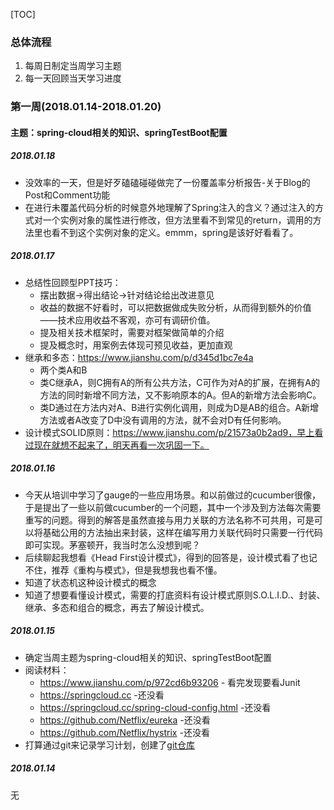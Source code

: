 [TOC]



### 总体流程

1. 每周日制定当周学习主题
2. 每一天回顾当天学习进度

### 第一周(2018.01.14-2018.01.20)
#### 主题：spring-cloud相关的知识、springTestBoot配置

##### 2018.01.18

* 没效率的一天，但是好歹磕磕碰碰做完了一份覆盖率分析报告-关于Blog的Post和Comment功能
* 在进行未覆盖代码分析的时候意外地理解了Spring注入的含义？通过注入的方式对一个实例对象的属性进行修改，但方法里看不到常见的return，调用的方法里也看不到这个实例对象的定义。emmm，spring是该好好看看了。

##### 2018.01.17

* 总结性回顾型PPT技巧：
  * 摆出数据->得出结论->针对结论给出改进意见
  * 收益的数据不好看时，可以把数据做成失败分析，从而得到额外的价值——技术应用收益不客观，亦可有调研价值。
  * 提及相关技术框架时，需要对框架做简单的介绍
  * 提及概念时，用案例去体现可预见收益，更加直观
* 继承和多态：https://www.jianshu.com/p/d345d1bc7e4a
  * 两个类A和B
  * 类C继承A，则C拥有A的所有公共方法，C可作为对A的扩展，在拥有A的方法的同时新增不同方法，又不影响原本的A。但A的新增方法会影响C。
  * 类D通过在方法内对A、B进行实例化调用，则成为D是AB的组合。A新增方法或者A改变了D中没有调用的方法，就不会对D有任何影响。
* 设计模式SOLID原则：https://www.jianshu.com/p/21573a0b2ad9，早上看过现在就想不起来了，明天再看一次巩固一下。

##### 2018.01.16

* 今天从培训中学习了gauge的一些应用场景。和以前做过的cucumber很像，于是提出了一些以前做cucumber的一个问题，其中一个涉及到方法每次需要重写的问题。得到的解答是虽然直接与用力关联的方法名称不可共用，可是可以将基础公用的方法抽出来封装，这样在编写用力关联代码时只需要一行代码即可实现。茅塞顿开，我当时怎么没想到呢？
* 后续聊起我想看《Head First设计模式》，得到的回答是，设计模式看了也记不住，推荐《重构与模式》，但是我想我也看不懂。
* 知道了状态机这种设计模式的概念
* 知道了想要看懂设计模式，需要的打底资料有设计模式原则S.O.L.I.D.、封装、继承、多态和组合的概念，再去了解设计模式。



##### 2018.01.15

- 确定当周主题为spring-cloud相关的知识、springTestBoot配置
- 阅读材料：
  - https://www.jianshu.com/p/972cd6b93206 - 看完发现要看Junit
  - https://springcloud.cc -还没看
  - https://springcloud.cc/spring-cloud-config.html -还没看
  - https://github.com/Netflix/eureka -还没看
  - https://github.com/Netflix/hystrix -还没看
- 打算通过git来记录学习计划，创建了[git仓库](https://github.com/ElesG/LearnPlan)

##### 2018.01.14

无
##### 

